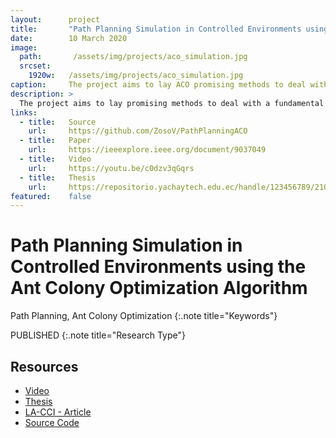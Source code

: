 ```yaml
---
layout:      project
title:       "Path Planning Simulation in Controlled Environments using the Ant Colony Optimization Algorithm" 
date:        10 March 2020
image:
  path:       /assets/img/projects/aco_simulation.jpg
  srcset:
    1920w:   /assets/img/projects/aco_simulation.jpg
caption:     The project aims to lay ACO promising methods to deal with a fundamental path planning problem.
description: >
  The project aims to lay promising methods to deal with a fundamental path planning problem; overall, the project seeks to deal with the stuck conditions in path planning problems. Stuck conditions are prevalent in this algorithm, averting the algorithm's convergence, mainly when the environment presents many obstacles. This work was part of my undergraduate thesis project.
links:
  - title:   Source
    url:     https://github.com/ZosoV/PathPlanningACO
  - title:   Paper
    url:     https://ieeexplore.ieee.org/document/9037049
  - title:   Video
    url:     https://youtu.be/c0dzv3qGqrs
  - title:   Thesis
    url:     https://repositorio.yachaytech.edu.ec/handle/123456789/210
featured:    false
---
```


# Path Planning Simulation in Controlled Environments using the Ant Colony Optimization Algorithm

Path Planning, Ant Colony Optimization
{:.note title="Keywords"}

PUBLISHED
{:.note title="Research Type"}

## Resources
* [Video](https://youtu.be/c0dzv3qGqrs)
* [Thesis](https://repositorio.yachaytech.edu.ec/handle/123456789/210)
* [LA-CCI - Article](https://ieeexplore.ieee.org/document/9037049)
* [Source Code](https://github.com/ZosoV/PathPlanningACO)